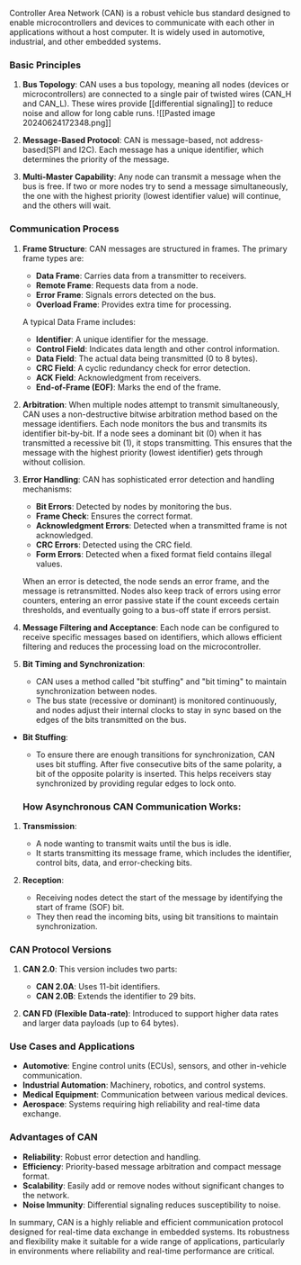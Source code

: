 Controller Area Network (CAN) is a robust vehicle bus standard designed to enable microcontrollers and devices to communicate with each other in applications without a host computer. It is widely used in automotive, industrial, and other embedded systems.
### Basic Principles
1. **Bus Topology**: CAN uses a bus topology, meaning all nodes (devices or microcontrollers) are connected to a single pair of twisted wires (CAN_H and CAN_L). These wires provide [[differential signaling]] to reduce noise and allow for long cable runs.
 ![[Pasted image 20240624172348.png]]

2. **Message-Based Protocol**: CAN is message-based, not address-based(SPI and I2C). Each message has a unique identifier, which determines the priority of the message.

3. **Multi-Master Capability**: Any node can transmit a message when the bus is free. If two or more nodes try to send a message simultaneously, the one with the highest priority (lowest identifier value) will continue, and the others will wait.

### Communication Process
1. **Frame Structure**: CAN messages are structured in frames. The primary frame types are:
   - **Data Frame**: Carries data from a transmitter to receivers.
   - **Remote Frame**: Requests data from a node.
   - **Error Frame**: Signals errors detected on the bus.
   - **Overload Frame**: Provides extra time for processing.

   A typical Data Frame includes:
   - **Identifier**: A unique identifier for the message.
   - **Control Field**: Indicates data length and other control information.
   - **Data Field**: The actual data being transmitted (0 to 8 bytes).
   - **CRC Field**: A cyclic redundancy check for error detection.
   - **ACK Field**: Acknowledgment from receivers.
   - **End-of-Frame (EOF)**: Marks the end of the frame.

2. **Arbitration**: When multiple nodes attempt to transmit simultaneously, CAN uses a non-destructive bitwise arbitration method based on the message identifiers. Each node monitors the bus and transmits its identifier bit-by-bit. If a node sees a dominant bit (0) when it has transmitted a recessive bit (1), it stops transmitting. This ensures that the message with the highest priority (lowest identifier) gets through without collision.

3. **Error Handling**: CAN has sophisticated error detection and handling mechanisms:
   - **Bit Errors**: Detected by nodes by monitoring the bus.
   - **Frame Check**: Ensures the correct format.
   - **Acknowledgment Errors**: Detected when a transmitted frame is not acknowledged.
   - **CRC Errors**: Detected using the CRC field.
   - **Form Errors**: Detected when a fixed format field contains illegal values.

   When an error is detected, the node sends an error frame, and the message is retransmitted. Nodes also keep track of errors using error counters, entering an error passive state if the count exceeds certain thresholds, and eventually going to a bus-off state if errors persist.

4. **Message Filtering and Acceptance**: Each node can be configured to receive specific messages based on identifiers, which allows efficient filtering and reduces the processing load on the microcontroller.
5.  **Bit Timing and Synchronization**:
    - CAN uses a method called "bit stuffing" and "bit timing" to maintain synchronization between nodes.
    - The bus state (recessive or dominant) is monitored continuously, and nodes adjust their internal clocks to stay in sync based on the edges of the bits transmitted on the bus.
- **Bit Stuffing**:
    
    - To ensure there are enough transitions for synchronization, CAN uses bit stuffing. After five consecutive bits of the same polarity, a bit of the opposite polarity is inserted. This helps receivers stay synchronized by providing regular edges to lock onto.
    ### How Asynchronous CAN Communication Works:

1. **Transmission**:
    
    - A node wanting to transmit waits until the bus is idle.
    - It starts transmitting its message frame, which includes the identifier, control bits, data, and error-checking bits.
2. **Reception**:
    
    - Receiving nodes detect the start of the message by identifying the start of frame (SOF) bit.
    - They then read the incoming bits, using bit transitions to maintain synchronization.


### CAN Protocol Versions
1. **CAN 2.0**: This version includes two parts:
   - **CAN 2.0A**: Uses 11-bit identifiers.
   - **CAN 2.0B**: Extends the identifier to 29 bits.

2. **CAN FD (Flexible Data-rate)**: Introduced to support higher data rates and larger data payloads (up to 64 bytes).

### Use Cases and Applications
- **Automotive**: Engine control units (ECUs), sensors, and other in-vehicle communication.
- **Industrial Automation**: Machinery, robotics, and control systems.
- **Medical Equipment**: Communication between various medical devices.
- **Aerospace**: Systems requiring high reliability and real-time data exchange.

### Advantages of CAN
- **Reliability**: Robust error detection and handling.
- **Efficiency**: Priority-based message arbitration and compact message format.
- **Scalability**: Easily add or remove nodes without significant changes to the network.
- **Noise Immunity**: Differential signaling reduces susceptibility to noise.

In summary, CAN is a highly reliable and efficient communication protocol designed for real-time data exchange in embedded systems. Its robustness and flexibility make it suitable for a wide range of applications, particularly in environments where reliability and real-time performance are critical.